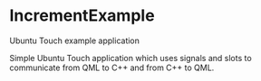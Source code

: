 # IncrementExample
Ubuntu Touch example application 

Simple Ubuntu Touch application which uses signals and slots to communicate from QML to C++ and from C++ to QML.
